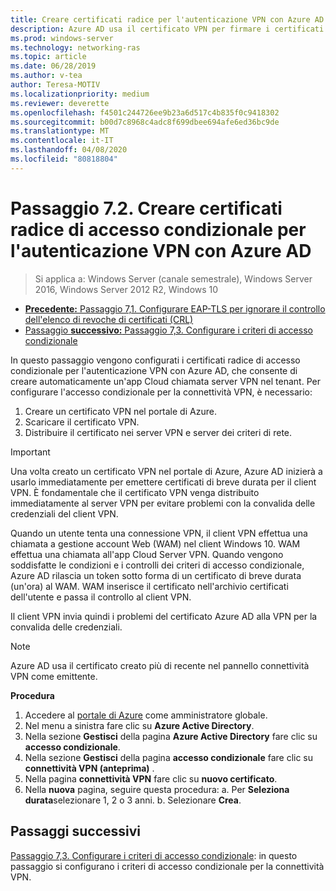 ```yaml
---
title: Creare certificati radice per l'autenticazione VPN con Azure AD
description: Azure AD usa il certificato VPN per firmare i certificati rilasciati ai client Windows 10 durante l'autenticazione per Azure AD per la connettività VPN. Il certificato contrassegnato come primario è l'emittente usato da Azure AD.
ms.prod: windows-server
ms.technology: networking-ras
ms.topic: article
ms.date: 06/28/2019
ms.author: v-tea
author: Teresa-MOTIV
ms.localizationpriority: medium
ms.reviewer: deverette
ms.openlocfilehash: f4501c244726ee9b23a6d517c4b835f0c9418302
ms.sourcegitcommit: b00d7c8968c4adc8f699dbee694afe6ed36bc9de
ms.translationtype: MT
ms.contentlocale: it-IT
ms.lasthandoff: 04/08/2020
ms.locfileid: "80818804"
---
```

# <a name="step-72-create-conditional-access-root-certificates-for-vpn-authentication-with-azure-ad"></a>Passaggio 7.2. Creare certificati radice di accesso condizionale per l'autenticazione VPN con Azure AD

>Si applica a: Windows Server (canale semestrale), Windows Server 2016, Windows Server 2012 R2, Windows 10

- [**Precedente:** Passaggio 7,1. Configurare EAP-TLS per ignorare il controllo dell'elenco di revoche di certificati (CRL)](vpn-config-eap-tls-to-ignore-crl-checking.md)
- [Passaggio **successivo:** Passaggio 7,3. Configurare i criteri di accesso condizionale](vpn-config-conditional-access-policy.md)

In questo passaggio vengono configurati i certificati radice di accesso condizionale per l'autenticazione VPN con Azure AD, che consente di creare automaticamente un'app Cloud chiamata server VPN nel tenant. Per configurare l'accesso condizionale per la connettività VPN, è necessario:

1. Creare un certificato VPN nel portale di Azure.
2. Scaricare il certificato VPN.
3. Distribuire il certificato nei server VPN e server dei criteri di rete.

> [!IMPORTANT]
> Una volta creato un certificato VPN nel portale di Azure, Azure AD inizierà a usarlo immediatamente per emettere certificati di breve durata per il client VPN. È fondamentale che il certificato VPN venga distribuito immediatamente al server VPN per evitare problemi con la convalida delle credenziali del client VPN.

Quando un utente tenta una connessione VPN, il client VPN effettua una chiamata a gestione account Web (WAM) nel client Windows 10. WAM effettua una chiamata all'app Cloud Server VPN. Quando vengono soddisfatte le condizioni e i controlli dei criteri di accesso condizionale, Azure AD rilascia un token sotto forma di un certificato di breve durata (un'ora) al WAM. WAM inserisce il certificato nell'archivio certificati dell'utente e passa il controllo al client VPN.  

Il client VPN invia quindi i problemi del certificato Azure AD alla VPN per la convalida delle credenziali.  

> [!NOTE]
> Azure AD usa il certificato creato più di recente nel pannello connettività VPN come emittente.

**Procedura**

1. Accedere al [portale di Azure](https://portal.azure.com) come amministratore globale.
2. Nel menu a sinistra fare clic su **Azure Active Directory**.
3. Nella sezione **Gestisci** della pagina **Azure Active Directory** fare clic su **accesso condizionale**.
4. Nella sezione **Gestisci** della pagina **accesso condizionale** fare clic su **connettività VPN (anteprima)** .
5. Nella pagina **connettività VPN** fare clic su **nuovo certificato**.
6. Nella **nuova** pagina, seguire questa procedura: a. Per **Seleziona durata**selezionare 1, 2 o 3 anni.
   b. Selezionare **Crea**.

## <a name="next-steps"></a>Passaggi successivi

[Passaggio 7,3. Configurare i criteri di accesso condizionale](vpn-config-conditional-access-policy.md): in questo passaggio si configurano i criteri di accesso condizionale per la connettività VPN.
